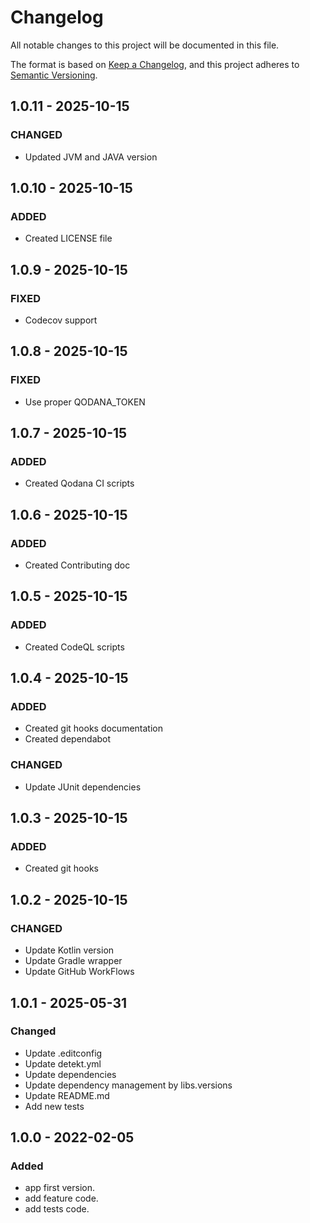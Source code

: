 # Changelog

All notable changes to this project will be documented in this file.

The format is based on [Keep a Changelog](https://keepachangelog.com/en/1.0.0/), and this project adheres
to [Semantic Versioning](https://semver.org/spec/v2.0.0.html).

## 1.0.11 - 2025-10-15

### CHANGED

- Updated JVM and JAVA version

## 1.0.10 - 2025-10-15

### ADDED

- Created LICENSE file

## 1.0.9 - 2025-10-15

### FIXED

- Codecov support

## 1.0.8 - 2025-10-15

### FIXED

- Use proper QODANA_TOKEN

## 1.0.7 - 2025-10-15

### ADDED

- Created Qodana CI scripts

## 1.0.6 - 2025-10-15

### ADDED

- Created Contributing doc

## 1.0.5 - 2025-10-15

### ADDED

- Created CodeQL scripts

## 1.0.4 - 2025-10-15

### ADDED

- Created git hooks documentation
- Created dependabot

### CHANGED

- Update JUnit dependencies

## 1.0.3 - 2025-10-15

### ADDED

- Created git hooks

## 1.0.2 - 2025-10-15

### CHANGED

- Update Kotlin version
- Update Gradle wrapper
- Update GitHub WorkFlows

## 1.0.1 - 2025-05-31

### Changed

- Update .editconfig
- Update detekt.yml
- Update dependencies
- Update dependency management by libs.versions
- Update README.md
- Add new tests

## 1.0.0 - 2022-02-05

### Added

- app first version.
- add feature code.
- add tests code.
